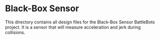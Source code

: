Black-Box Sensor
=====================

This directory contains all design files for the Black-Box Sensor BattleBots project.  It is a sensor that will measure acceleration and jerk during collisions. 


